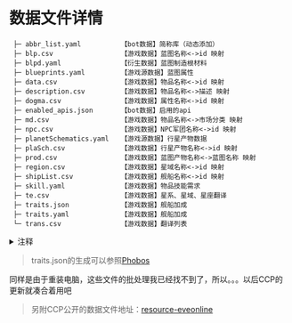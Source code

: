 # 数据文件详情
```
 ├─ abbr_list.yaml          【bot数据】简称库（动态添加）
 ├─ blp.csv                 【游戏数据】蓝图名称<->id 映射
 ├─ blpd.yaml               【衍生数据】蓝图制造根材料
 ├─ blueprints.yaml         【游戏源数据】蓝图属性
 ├─ data.csv                【游戏数据】物品名称<->id 映射 
 ├─ description.csv         【游戏数据】物品名称<->描述 映射
 ├─ dogma.csv               【游戏数据】属性名称<->id 映射
 ├─ enabled_apis.json       【bot数据】启用的api
 ├─ md.csv                  【游戏数据】物品名称<->市场分类 映射
 ├─ npc.csv                 【游戏数据】NPC军团名称<->id 映射
 ├─ planetSchematics.yaml   【游戏源数据】行星产物数据
 ├─ plaSch.csv              【游戏数据】行星产物名称<->id 映射
 ├─ prod.csv                【游戏数据】蓝图产物名称<->蓝图名称 映射
 ├─ region.csv              【游戏数据】星域名称<->id 映射
 ├─ shipList.csv            【游戏数据】舰船名称<->id 映射
 ├─ skill.yaml              【游戏数据】物品技能需求
 ├─ te.csv                  【游戏数据】星系、星域、星座翻译
 ├─ traits.json             【游戏数据】舰船加成
 ├─ traits.yaml             【游戏数据】舰船加成
 └─ trans.csv               【游戏数据】翻译列表
```

<details>
<summary>注释</summary>
 
 - 【bot数据】机器人运行逻辑所需的文件
 
 - 【游戏数据】根据公开数据转换成用于机器人API提供的文件
 
 - 【游戏源数据】公开的数据
 
</details>


> traits.json的生成可以参照[Phobos](https://github.com/pyfa-org/Phobos)

同样是由于重装电脑，这些文件的批处理我已经找不到了，所以。。。以后CCP的更新就凑合着用吧

> 另附CCP公开的数据文件地址：[resource-eveonline](https://developers.eveonline.com/resource)
